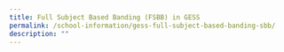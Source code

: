 ```yaml
---
title: Full Subject Based Banding (FSBB) in GESS
permalink: /school-information/gess-full-subject-based-banding-sbb/
description: ""
---
```

